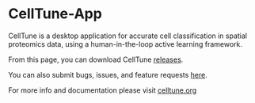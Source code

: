 # CellTune-App
CellTune is a desktop application for accurate cell classification in spatial proteomics data, using a human-in-the-loop active learning framework.

From this page, you can download CellTune [releases](https://github.com/KerenLab/CellTune-App/releases).

You can also submit bugs, issues, and feature requests [here](https://github.com/KerenLab/CellTune-App/issues).

For more info and documentation please visit [celltune.org](https://celltune.org)
